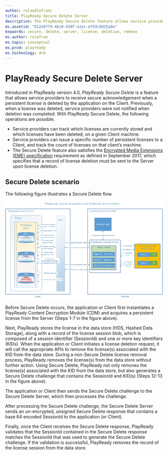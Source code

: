 ```yaml
---
author: rolandlefranc
title: PlayReady Secure Delete Server
description: The PlayReady Secure Delete feature allows service providers to receive secure acknowledgement when a persistent license is deleted by the app on the Client.
ms.assetid: "012a9779-4bc0-450f-a1ec-ef93c9d25a8e"
keywords: secure, delete, server, license, deletion, remove
ms.author: rolefran
ms.topic: conceptual
ms.prod: playready
ms.technology: drm
---
```



# PlayReady Secure Delete Server

Introduced in PlayReady version 4.0, *PlayReady Secure Delete* is a feature that allows service providers to receive secure acknowledgement when a persistent license is deleted by the application on the Client. Previously, when a license was deleted, service providers were not notified when deletion was completed. With PlayReady Secure Delete, the following operations are possible.

* Service providers can track which licenses are currently stored and which licenses have been deleted, on a given Client machine.
* Service providers can issue a specific number of persistent licenses to a Client, and track the count of licenses on that client’s machine.
* The Secure Delete feature also satisfies the [Encrypted Media Extensions (EME) specification](http://www.w3.org/TR/encrypted-media/) requirement as defined in September 2017, which specifies that a record of license deletion must be sent to the Server upon license deletion.

## Secure Delete scenario

The following figure illustrates a Secure Delete flow.

![secure delete](../images/playready_secure_delete.jpg)

Before Secure Delete occurs, the application or Client first instantiates a PlayReady Content Decryption Module (CDM) and acquires a persistent license from the Server (Steps 1-7 in the figure above).

Next, PlayReady stores the license in the data store (HDS, Hashed Data Storage), along with a record of the license session blob, which is composed of a session identifier (SessionId) and one or more key identifiers (KIDs). When the application or Client initiates a license deletion request, it will call the appropriate APIs to remove the license(s) associated with the KID from the data store. During a non-Secure Delete license removal process, PlayReady removes the license(s) from the data store without further action. Using Secure Delete, PlayReady not only removes the license(s) associated with the KID from the data store, but also generates a Secure Delete challenge that contains the SessionId and KID(s) (Steps 12-13 in the figure above).

The application or Client then sends the Secure Delete challenge to the Secure Delete Server, which then processes the challenge.

After processing the Secure Delete challenge, the Secure Delete Server sends an un-encrypted, unsigned Secure Delete response that contains a base 64 encoded SessionId to the application (or Client).

Finally, once the Client receives the Secure Delete response, PlayReady validates that the SessionId contained in the Secure Delete response matches the SessionId that was used to generate the Secure Delete challenge. If the validation is successful, PlayReady removes the record of the license session from the data store.

